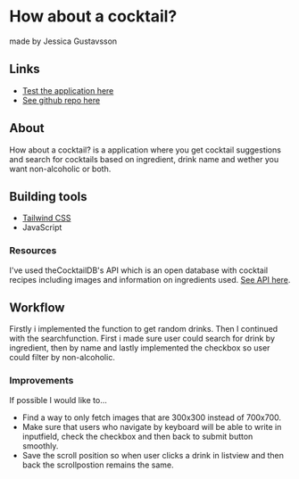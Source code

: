 # How about a cocktail?
made by Jessica Gustavsson

## Links
* [Test the application here](https://jdagmar.github.io/how-about-a-cocktail/)
* [See github repo here](https://github.com/jdagmar/how-about-a-cocktail)

## About 
How about a cocktail? is a application where you get cocktail suggestions and search for cocktails based on ingredient, drink name and wether you want non-alcoholic or both.

## Building tools
* [Tailwind CSS](https://tailwindcss.com/)
* JavaScript

### Resources
I've used theCocktailDB's API which is an open database with cocktail recipes including images and information on ingredients used. [See API here](https://www.thecocktaildb.com/).

## Workflow
Firstly i implemented the function to get random drinks. Then I continued with the searchfunction.
First i made sure user could search for drink by ingredient, then by name and lastly implemented the checkbox so user could filter by non-alcoholic.

### Improvements
If possible I would like to...
* Find a way to only fetch images that are 300x300 instead of 700x700.
* Make sure that users who navigate by keyboard will be able to write in inputfield, check the checkbox and then back to submit button smoothly.
* Save the scroll position so when user clicks a drink in listview and then back the scrollpostion remains the same.